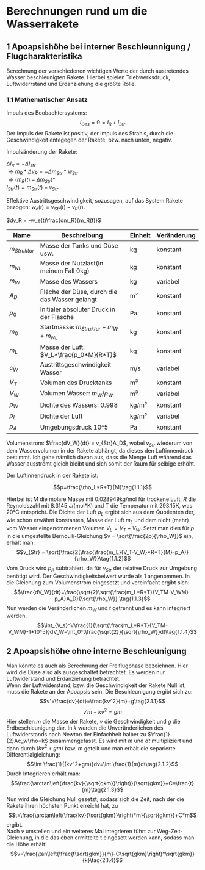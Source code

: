 # Berechnungen rund um die Wasserrakete

## 1 Apoapsishöhe bei interner Beschleunnigung / Flugcharakteristika

Berechnung der verschiedenen wichtigen Werte der durch austretendes Wasser beschleunigten Rakete. Hierbei spielen Triebwerksdruck, Luftwiderrstand und Erdanziehung die größte Rolle.

### 1.1 Mathematischer Ansatz

Impuls des Beobachtersystems:
$$I_{Ges} = 0 = I_R + I_{Str}$$
Der Impuls der Rakete ist positiv, der Impuls des Strahls, durch die Geschwindigkeit entegegen der Rakete, bzw. nach unten, negativ.

Impulsänderung der Rakete:

$\Delta I_R = -\Delta I_{str}$  
$\rightarrow m_R*\Delta v_R = -\Delta m_{Str}*w_{Str}$  
$\Rightarrow (m_R(t) - \Delta m_{Str})*$  
$I_{Str}(t) = m_{Str}(t) + v_{Str}$

Effektive Austrittsgeschwindigkeit, sozusagen, auf das System Rakete bezogen: $w_e(t) = v_{Str}(t) - v_R(t)$.

$dv_R = -w_e(t)\frac{dm_R}{m_R(t)}$

| Name | Beschreibung | Einheit | Veränderung |
| - | - | - | - |
| $m_{Struktur}$ | Masse der Tanks und Düse usw. | kg | konstant |  
| $m_{NL}$       | Masse der Nutzlast(in meinem Fall 0kg) | kg | konstant |
| $m_W$ | Masse des Wassers | kg | variabel |
| $A_D$ | Fläche der Düse, durch die das Wasser gelangt | m² | konstant |
| $p_0$ | Initialer absoluter Druck in der Flasche | Pa | konstant |
| $m_0$ | Startmasse: $m_{Struktur} + m_W + m_{NL}$ | kg | konstant |
| $m_L$ | Masse der Luft: $V_L*\frac{p_0*M}{R*T}$ | kg | konstant |
| $c_W$ | Austrittsgeschwindigkeit Wasser | m/s | variabel |
| $V_T$   | Volumen des Drucktanks | m³ | konstant |
| $V_W$   | Volumen Wasser: $m_W/\rho_W$ | m³ | variabel |
| $\rho_W$ | Dichte des Wassers: 0.998 | kg/m³ | konstant |
| $\rho_L$ | Dichte der Luft | kg/m³ | variabel |
| $p_A$ | Umgebungsdruck 10^5 | Pa | konstant |
<!-- Düsenkoeffizienten? -->

Volumenstrom: $\frac{dV_W}{dt} = v_{Str}A_D$, wobei $v_{Str}$ wiederum von dem Wasservolumen in der Rakete abhängt, da dieses den Luftinnendruck bestimmt. Ich gehe nämlich davon aus, dass die Menge Luft während das Wasser ausströmt gleich bleibt und sich somit der Raum für selbige erhöht.

Der Luftinnendruck in der Rakete ist:

$$p=\frac{\rho_L*R*T}{M}\tag{1.1.1}$$

Hierbei ist $M$ die molare Masse mit 0.028949kg/mol für trockene Luft, $R$ die Reynoldszahl mit 8.3145 J/(mol*K) und T die Temperatur mit 293.15K, was  20°C entspricht.
Die Dichte der Luft $\rho_L$ ergibt sich aus dem Quotienten der, wie schon erwähnt konstanten, Masse der Luft $m_L$ und dem nicht (mehr) vom Wasser eingenommenen Volumen $V_L = V_T - V_W$. Setzt man dies für $p$ in die umgestellte Bernoulli-Gleichung $v = \sqrt{\frac{2p}{\rho_W}}$ ein, erhält man:
$$v_{Str} = \sqrt{\frac{2(\frac{\frac{m_L}{V_T-V_W}*R*T}{M}-p_A)}{\rho_W}}\tag{1.1.2}$$
Vom Druck wird $p_A$ subtrahiert, da für $v_{Str}$ der relative Druck zur Umgebung benötigt wird. Der Geschwindigkeitsbeiwert wurde als 1 angenommen.
In die Gleichung zum Volumenstrom eingesetzt und vereinfacht ergibt sich:
$$\frac{dV_W}{dt}=\frac{\sqrt{2}\sqrt{\frac{m_L*R*T}{V_TM-V_WM}-p_A}A_D}{\sqrt{\rho_W}} \tag{1.1.3}$$
Nun werden die Veränderlichen $m_W$ und $t$ getrennt und es kann integriert werden.
$$\int_{V_s}^V\frac{1}{\sqrt{\frac{m_L*R*T}{V_TM-V_WM}-1*10^5}}dV_W=\int_0^t\frac{\sqrt{2}}{\sqrt{\rho_W}}dt\tag{1.1.4}$$

## 2 Apoapsishöhe ohne interne Beschleunigung

Man könnte es auch als Berechnung der Freiflugphase bezeichnen. Hier wird die Düse also als ausgeschaltet betrachtet. Es werden nur Luftwiderstand und Erdanziehung betrachtet.  
Wenn der Luftwiderstand, bzw. die Geschwindigkeit der Rakete Null ist, muss die Rakete an der Apoapsis sein.  Die Beschleunigung ergibt sich zu:
$$v'=\frac{dv}{dt}=\frac{kv^2}{m}+g\tag{2.1.1}$$
$$v'm-kv^2=gm$$
Hier stellen $m$ die Masse der Rakete, $v$ die Geschwindigkeit und $g$ die Erdbeschleunigung dar. In $k$ wurden die Unveränderlichen des Luftwiderstands nach Newton der Einfachheit halber zu $\frac{1}{2}Ac_w\rho=k$ zusammengefasst. Es wird mit $m$ und $dt$ multipliziert und dann durch $(kv^2+gm)$ bzw. $m$ geteilt und man erhält die separierte Differentialgleichung:
$$\int \frac{1}{(kv^2+gm)}dv=\int \frac{1}{m}dt\tag{2.1.2}$$
Durch Integrieren erhält man:
$$\frac{\arctan\left(\frac{kv}{\sqrt{gkm}}\right)}{\sqrt{gkm}}+C=\frac{t}{m}\tag{2.1.3}$$
Nun wird die Gleichung Null gesetzt, sodass sich die Zeit, nach der die Rakete ihren höchsten Punkt erreicht hat, zu
$$t=\frac{\arctan\left(\frac{kv}{\sqrt{gkm}}\right)*m}{\sqrt{gkm}}+C*m$$
ergibt.  
Nach $v$ umstellen und ein weiteres Mal integrieren führt zur Weg-Zeit-Gleichung, in die das eben ermittelte t eingesett werden kann, sodass man die Höhe erhält:
$$v=\frac{\tan\left(\frac{t\sqrt{gkm}}{m}-C\sqrt{gkm}\right)*\sqrt{gkm}}{k}\tag{2.1.4}$$
